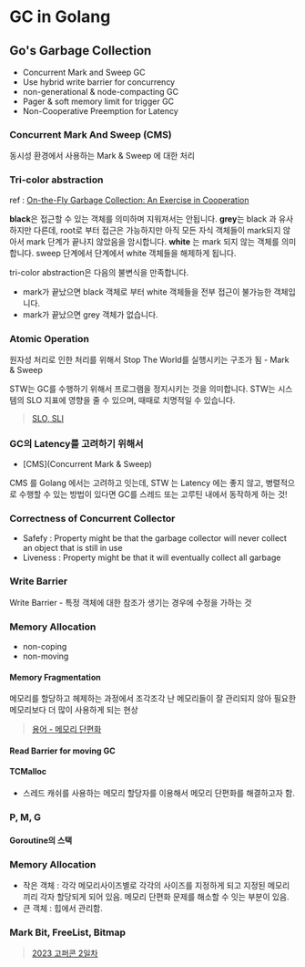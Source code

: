 # GC in Golang

## Go's Garbage Collection

- Concurrent Mark and Sweep GC
- Use hybrid write barrier for concurrency
- non-generational & node-compacting GC
- Pager & soft memory limit for trigger GC
- Non-Cooperative Preemption for Latency

### Concurrent Mark And Sweep (CMS)

동시성 환경에서 사용하는 Mark & Sweep 에 대한 처리

### Tri-color abstraction

ref : [On-the-Fly Garbage Collection: An Exercise in Cooperation](https://lamport.azurewebsites.net/pubs/garbage.pdf)


**black**은 접근할 수 있는 객체를 의미하며 지워져서는 안됩니다.
**grey**는 black 과 유사하지만 다른데, root로 부터 접근은 가능하지만 아직 모든 자식 객체들이 mark되지 않아서 mark 단계가 끝나지 않았음을 암시합니다.
**white** 는 mark 되지 않는 객체를 의미합니다. sweep 단계에서 단계에서 white 객체들을 해제하게 됩니다.

tri-color abstraction은 다음의 불변식을 만족합니다.
- mark가 끝났으면 black 객체로 부터 white 객체들을 전부 접근이 불가능한 객체입니다.
- mark가 끝났으면 grey 객체가 없습니다.

### Atomic Operation

원자성 처리로 인한 처리를 위해서 Stop The World를 실행시키는 구조가 됨 - Mark & Sweep

STW는 GC를 수행하기 위해서 프로그램을 정지시키는 것을 의미합니다.
STW는 시스템의 SLO 지표에 영향을 줄 수 있으며, 때때로 치명적일 수 있습니다.

> [SLO, SLI](https://badcandy.github.io/2018/12/28/SRE-chapter04/)

### GC의 Latency를 고려하기 위해서

- [CMS](Concurrent Mark & Sweep)

CMS 를 Golang 에서는 고려하고 잇는데, STW 는 Latency 에는 좋지 않고,
병렬적으로 수행할 수 있는 방법이 있다면 GC를 스레드 또는 고루틴 내에서 동작하게 하는 것!

### Correctness of Concurrent Collector

- Safefy : Property might be that the garbage collector will never collect an object that is still in use
- Liveness : Property might be that it will eventually collect all garbage

### Write Barrier 

Write Barrier - 특정 객체에 대한 참조가 생기는 경우에 수정을 가하는 것 

### Memory Allocation 

- non-coping 
- non-moving 

#### Memory Fragmentation 

메모리를 할당하고 헤제하는 과정에서 조각조각 난 메모리들이 잘 관리되지 않아 필요한 메모리보다 더 많이 사용하게 되는 현상 

> [용어 - 메모리 단편화](https://m.blog.naver.com/PostView.naver?isHttpsRedirect=true&blogId=ljc8808&logNo=220303236020)

#### Read Barrier for moving GC 

#### TCMalloc 

- 스레드 캐쉬를 사용하는 메모리 할당자를 이용해서 메모리 단편화를 해결하고자 함. 

### P, M, G 

#### Goroutine의 스택 

### Memory Allocation 

- 작은 객체 : 각각 메모리사이즈별로 각각의 사이즈를 지정하게 되고 지정된 메모리끼리 각자 할당되게 되어 있음. 
메모리 단편화 문제를 해소할 수 잇는 부분이 있음. 
- 큰 객체 : 힙에서 관리함. 

### Mark Bit, FreeList, Bitmap 


> [2023 고퍼콘 2일차](https://www.youtube.com/watch?v=8AUVKh0qJgU&t=23357s)